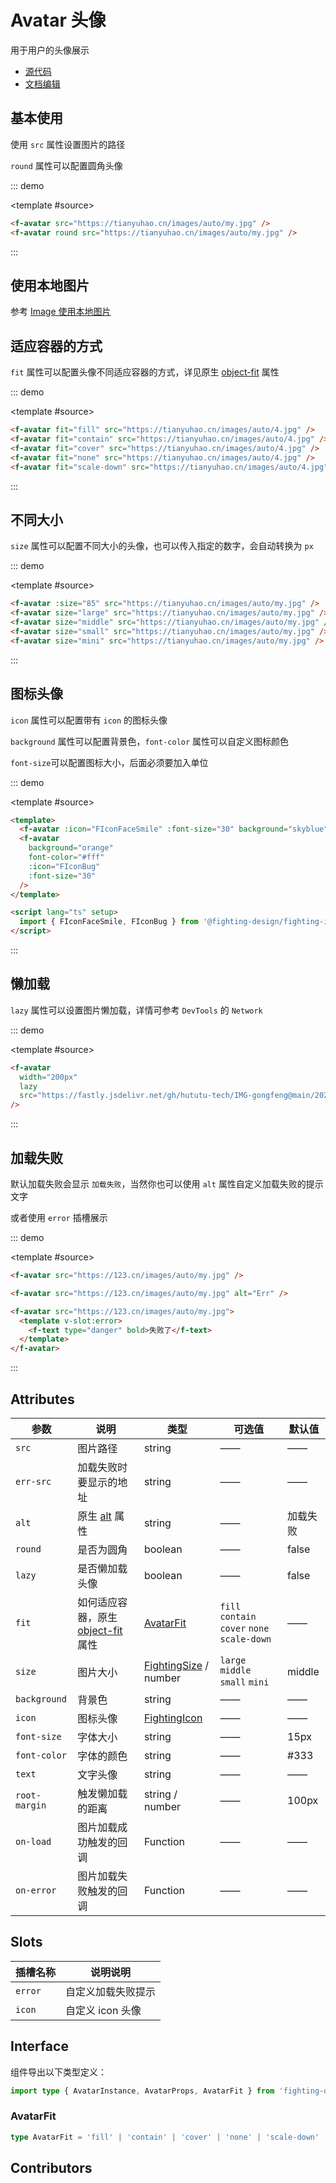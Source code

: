 # Avatar 头像

用于用户的头像展示

- [源代码](https://github.com/FightingDesign/fighting-design/tree/master/packages/fighting-design/avatar)
- [文档编辑](https://github.com/FightingDesign/fighting-design/blob/master/docs/docs/components/avatar.md)

## 基本使用

使用 `src` 属性设置图片的路径

`round` 属性可以配置圆角头像

::: demo

<template #source>
<f-avatar src="https://tianyuhao.cn/images/auto/my.jpg" />
<f-avatar round src="https://tianyuhao.cn/images/auto/my.jpg" />
</template>

```html
<f-avatar src="https://tianyuhao.cn/images/auto/my.jpg" />
<f-avatar round src="https://tianyuhao.cn/images/auto/my.jpg" />
```

:::

## 使用本地图片

参考 [Image 使用本地图片](https://fighting.tianyuhao.cn/components/image.html#使用本地图片)

## 适应容器的方式

`fit` 属性可以配置头像不同适应容器的方式，详见原生 [object-fit](https://developer.mozilla.org/en-US/docs/Web/CSS/object-fit#try_it) 属性

::: demo

<template #source>
<demo1-vue />
</template>

```html
<f-avatar fit="fill" src="https://tianyuhao.cn/images/auto/4.jpg" />
<f-avatar fit="contain" src="https://tianyuhao.cn/images/auto/4.jpg" />
<f-avatar fit="cover" src="https://tianyuhao.cn/images/auto/4.jpg" />
<f-avatar fit="none" src="https://tianyuhao.cn/images/auto/4.jpg" />
<f-avatar fit="scale-down" src="https://tianyuhao.cn/images/auto/4.jpg" />
```

:::

## 不同大小

`size` 属性可以配置不同大小的头像，也可以传入指定的数字，会自动转换为 `px`

::: demo

<template #source>
<f-avatar :size="85" src="https://tianyuhao.cn/images/auto/my.jpg" />
<f-avatar size="large" src="https://tianyuhao.cn/images/auto/my.jpg" />
<f-avatar size="middle" src="https://tianyuhao.cn/images/auto/my.jpg" />
<f-avatar size="small" src="https://tianyuhao.cn/images/auto/my.jpg" />
<f-avatar size="mini" src="https://tianyuhao.cn/images/auto/my.jpg" />
</template>

```html
<f-avatar :size="85" src="https://tianyuhao.cn/images/auto/my.jpg" />
<f-avatar size="large" src="https://tianyuhao.cn/images/auto/my.jpg" />
<f-avatar size="middle" src="https://tianyuhao.cn/images/auto/my.jpg" />
<f-avatar size="small" src="https://tianyuhao.cn/images/auto/my.jpg" />
<f-avatar size="mini" src="https://tianyuhao.cn/images/auto/my.jpg" />
```

:::

## 图标头像

`icon` 属性可以配置带有 `icon` 的图标头像

`background` 属性可以配置背景色，`font-color` 属性可以自定义图标颜色

`font-size`可以配置图标大小，后面必须要加入单位

::: demo

<template #source>
<f-avatar :icon="FIconFaceSmile" background="skyblue" :font-size="30" />
<f-avatar :icon="FIconBug" background="orange" font-color="#fff" :font-size="30" />
</template>

```html
<template>
  <f-avatar :icon="FIconFaceSmile" :font-size="30" background="skyblue" />
  <f-avatar
    background="orange"
    font-color="#fff"
    :icon="FIconBug"
    :font-size="30"
  />
</template>

<script lang="ts" setup>
  import { FIconFaceSmile, FIconBug } from '@fighting-design/fighting-icon'
</script>
```

:::

## 懒加载

`lazy` 属性可以设置图片懒加载，详情可参考 `DevTools` 的 `Network`

::: demo

<template #source>
<f-avatar width="200px" lazy src="https://tianyuhao.cn/images/auto/5.jpg" />
</template>

```html
<f-avatar
  width="200px"
  lazy
  src="https://fastly.jsdelivr.net/gh/hututu-tech/IMG-gongfeng@main/2022/06/13/62a72738a7113.png"
/>
```

:::

## 加载失败

默认加载失败会显示 `加载失败`，当然你也可以使用 `alt` 属性自定义加载失败的提示文字

或者使用 `error` 插槽展示

::: demo

<template #source>
<f-space>
<f-avatar src="https://123.cn/images/auto/my.jpg" />
<f-avatar src="https://123.cn/images/auto/my.jpg" alt="Err" />
<f-avatar src="https://123.cn/images/auto/my.jpg">
<template v-slot:error>
<f-text type="danger" bold>失败了</f-text>
</template>
</f-avatar>
</f-space>
</template>

```html
<f-avatar src="https://123.cn/images/auto/my.jpg" />

<f-avatar src="https://123.cn/images/auto/my.jpg" alt="Err" />

<f-avatar src="https://123.cn/images/auto/my.jpg">
  <template v-slot:error>
    <f-text type="danger" bold>失败了</f-text>
  </template>
</f-avatar>
```

:::

## Attributes

| 参数          | 说明                                                                                                     | 类型                                                                        | 可选值                                       | 默认值   |
| ------------- | -------------------------------------------------------------------------------------------------------- | --------------------------------------------------------------------------- | -------------------------------------------- | -------- |
| `src`         | 图片路径                                                                                                 | string                                                                      | ——                                           | ——       |
| `err-src`     | 加载失败时要显示的地址                                                                                   | string                                                                      | ——                                           | ——       |
| `alt`         | 原生 [alt](https://developer.mozilla.org/zh-CN/docs/Web/HTML/Element/img#attr-alt) 属性                  | string                                                                      | ——                                           | 加载失败 |
| `round`       | 是否为圆角                                                                                               | boolean                                                                     | ——                                           | false    |
| `lazy`        | 是否懒加载头像                                                                                           | boolean                                                                     | ——                                           | false    |
| `fit`         | 如何适应容器，原生 [object-fit](https://developer.mozilla.org/en-US/docs/Web/CSS/object-fit#try_it) 属性 | <a href="#avatarfit">AvatarFit</a>                                          | `fill` `contain` `cover` `none` `scale-down` | ——       |
| `size`        | 图片大小                                                                                                 | <a href="/components/interface.html#fightingsize">FightingSize</a> / number | `large` `middle` `small` `mini`              | middle   |
| `background`  | 背景色                                                                                                   | string                                                                      | ——                                           | ——       |
| `icon`        | 图标头像                                                                                                 | <a href="/components/interface.html#fightingicon">FightingIcon</a>          | ——                                           | ——       |
| `font-size`   | 字体大小                                                                                                 | string                                                                      | ——                                           | 15px     |
| `font-color`  | 字体的颜色                                                                                               | string                                                                      | ——                                           | #333     |
| `text`        | 文字头像                                                                                                 | string                                                                      | ——                                           | ——       |
| `root-margin` | 触发懒加载的距离                                                                                         | string / number                                                             | ——                                           | 100px    |
| `on-load`     | 图片加载成功触发的回调                                                                                   | Function                                                                    | ——                                           | ——       |
| `on-error`    | 图片加载失败触发的回调                                                                                   | Function                                                                    | ——                                           | ——       |

## Slots

| 插槽名称 | 说明说明           |
| -------- | ------------------ |
| `error`  | 自定义加载失败提示 |
| `icon`   | 自定义 icon 头像   |

## Interface

组件导出以下类型定义：

```ts
import type { AvatarInstance, AvatarProps, AvatarFit } from 'fighting-design'
```

### AvatarFit

```ts
type AvatarFit = 'fill' | 'contain' | 'cover' | 'none' | 'scale-down'
```

## Contributors

<a href="https://github.com/Tyh2001" target="_blank">
  <f-avatar round src="https://avatars.githubusercontent.com/u/73180970?v=4" />
</a>

<script setup lang="ts">
  import demo1Vue from './_demos/avatar/demo1.vue'
  import { FIconFaceSmile, FIconBug } from '@fighting-design/fighting-icon'
</script>

<style scoped>
  .f-avatar,
  .f-avatar-error {
    margin: 5px;
  }
</style>
